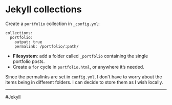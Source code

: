 # Jekyll collections

Create a `portfolio` collection in `_config.yml`:

```
collections:
  portfolio:
    output: true
    permalink: /portfolio/:path/
```

- **Filesystem**: add a folder called `_portfolio` containing the single portfolio posts.
- Create a `for` cycle in `portfolio.html`, or anywhere it’s needed.

Since the permalinks are set in `config.yml`, I don't have to worry about the items being in different folders. I can decide to store them as I wish locally.

---

#Jekyll